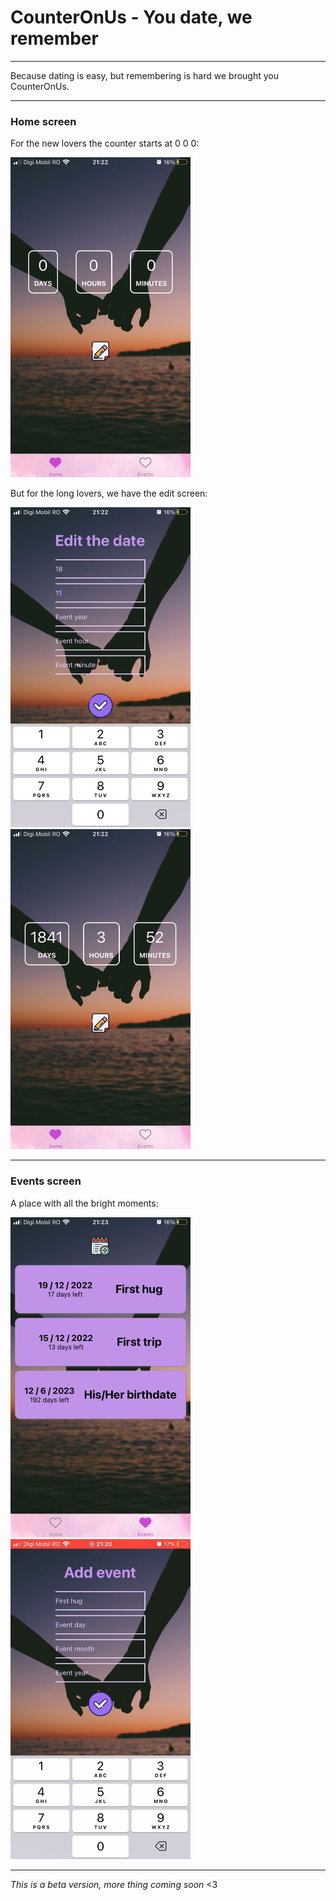 # CounterOnUs - You date, we remember

---

Because dating is easy, but remembering is hard we brought you CounterOnUs.

---

### Home screen

For the new lovers the counter starts at 0 0 0:

<img src="./readmeImages/home1.jpeg" width="288" height="512">

But for the long lovers, we have the edit screen:

<div style="flex-direction:row">
  <img src="./readmeImages/editDate2.jpeg" width="288" height="512">
  <img src="./readmeImages/home2.jpeg" width="288" height="512">
<div>
  
---
  
### Events screen
  
A place with all the bright moments:

<div style="flex-direction:row">
  <img src="./readmeImages/events.jpeg" width="288" height="512">
  <img src="./readmeImages/addEvent.jpeg" width="288" height="512">
<div>
 
---
*This is a beta version, more thing coming soon* <3
